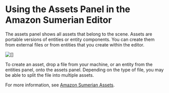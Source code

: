 # Using the Assets Panel in the Amazon Sumerian Editor<a name="editor-assets"></a>

The assets panel shows all assets that belong to the scene\. Assets are portable versions of entities or entity components\. You can create them from external files or from entities that you create within the editor\.

![\[\]](http://docs.aws.amazon.com/sumerian/latest/userguide/images/assets-panel.png)

To create an asset, drop a file from your machine, or an entity from the entities panel, onto the assets panel\. Depending on the type of file, you may be able to split the file into multiple assets\.

For more information, see [Amazon Sumerian Assets](sumerian-assets.md)\.